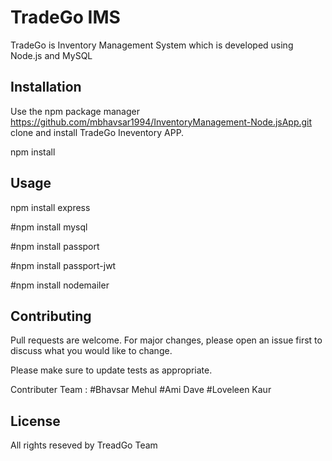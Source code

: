# TradeGo IMS

TradeGo is Inventory Management System which is developed using Node.js and MySQL 
## Installation

Use the npm  package manager https://github.com/mbhavsar1994/InventoryManagement-Node.jsApp.git   clone and install TradeGo Ineventory APP.

npm install 

## Usage
npm install express

#npm install mysql

#npm install passport

#npm install passport-jwt

#npm install nodemailer

## Contributing
Pull requests are welcome. For major changes, please open an issue first to discuss what you would like to change.

Please make sure to update tests as appropriate.

Contributer Team : 
#Bhavsar Mehul
#Ami Dave
#Loveleen Kaur


## License
All rights reseved by TreadGo Team



